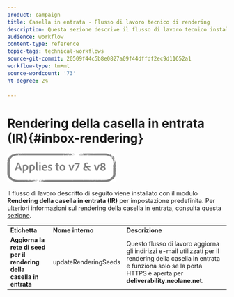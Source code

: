 ```yaml
---
product: campaign
title: Casella in entrata - Flusso di lavoro tecnico di rendering
description: Questa sezione descrive il flusso di lavoro tecnico installato con il pacchetto di rendering della casella in entrata
audience: workflow
content-type: reference
topic-tags: technical-workflows
source-git-commit: 20509f44c5b8e0827a09f44dffdf2ec9d11652a1
workflow-type: tm+mt
source-wordcount: '73'
ht-degree: 2%

---
```



# Rendering della casella in entrata (IR){#inbox-rendering}

![](../../assets/common.svg)

Il flusso di lavoro descritto di seguito viene installato con il modulo **Rendering della casella in entrata (IR)** per impostazione predefinita. Per ulteriori informazioni sul rendering della casella in entrata, consulta questa [sezione](../../delivery/using/inbox-rendering.md).

<table> 
 <tbody> 
  <tr> 
   <td> <strong>Etichetta</strong><br /> </td> 
   <td> <strong>Nome interno</strong><br /> </td> 
   <td> <strong>Descrizione</strong><br /> </td> 
  </tr> 
  <tr> 
   <td> <strong>Aggiorna la rete di seed per il rendering della casella in entrata</strong><br /> </td> 
   <td> <span class="uicontrol">updateRenderingSeeds</span> <br /> </td> 
   <td> Questo flusso di lavoro aggiorna gli indirizzi e-mail utilizzati per il rendering della casella in entrata e funziona solo se la porta HTTPS è aperta per <strong>deliverability.neolane.net</strong>.<br /> </td> 
  </tr> 
 </tbody> 
</table>

